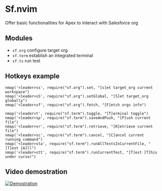 # Sf.nvim

Offer basic functionalities for Apex to interact with Salesforce org

## Modules

- `sf.org` configure target org
- `sf.term` establish an integrated terminal
- `sf.ts` run test

## Hotkeys example

```
nmap('<leader>ss', require("sf.org").set, "[s]et target_org current workspace")
nmap('<leader>sS', require("sf.org").setGlobal, "[S]et target_org globally")
nmap('<leader>sf', require("sf.org").fetch, "[F]etch orgs info")

nmap('<leader>t', require("sf.term").toggle, "[T]erminal toggle")
nmap('<leader>sp', require("sf.term").saveAndPush, "[P]ush current file")
nmap('<leader>sr', require("sf.term").retrieve, "[R]etrieve current file")
nmap('<leader>sc', require("sf.term").cancel, "[C]ancel current running command")
nmap('<leader>sta', require("sf.term").runAllTestsInCurrentFile, "[T]est [A]ll")
nmap('<leader>stt', require("sf.term").runCurrentTest, "[T]est [T]his under cursor")
```

## Video demostration

[![Demostration](https://img.youtube.com/vi/qrJmjJFPALY/0.jpg)](https://youtu.be/qrJmjJFPALY?si=QRq_fNxXfP2ThcBy&t=846)
